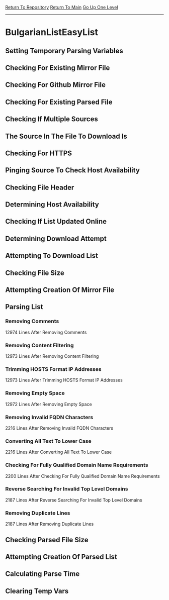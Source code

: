 [Return To Repository](https://github.com/deathbybandaid/piholeparser/)
[Return To Main](https://github.com/deathbybandaid/piholeparser/blob/master/RecentRunLogs/Mainlog.md)
[Go Up One Level](https://github.com/deathbybandaid/piholeparser/blob/master/RecentRunLogs/TopLevelScripts/30-Processing-Blacklists.md)
____________________________________
# BulgarianListEasyList
## Setting Temporary Parsing Variables
## Checking For Existing Mirror File
## Checking For Github Mirror File
## Checking For Existing Parsed File
## Checking If Multiple Sources
## The Source In The File To Download Is
## Checking For HTTPS
## Pinging Source To Check Host Availability
## Checking File Header
## Determining Host Availability
## Checking If List Updated Online
## Determining Download Attempt
## Attempting To Download List
## Checking File Size
## Attempting Creation Of Mirror File
## Parsing List
### Removing Comments
12974 Lines After Removing Comments
### Removing Content Filtering
12973 Lines After Removing Content Filtering
### Trimming HOSTS Format IP Addresses
12973 Lines After Trimming HOSTS Format IP Addresses
### Removing Empty Space
12972 Lines After Removing Empty Space
### Removing Invalid FQDN Characters
2216 Lines After Removing Invalid FQDN Characters
### Converting All Text To Lower Case
2216 Lines After Converting All Text To Lower Case
### Checking For Fully Qualified Domain Name Requirements
2200 Lines After Checking For Fully Qualified Domain Name Requirements
### Reverse Searching For Invalid Top Level Domains
2187 Lines After Reverse Searching For Invalid Top Level Domains
### Removing Duplicate Lines
2187 Lines After Removing Duplicate Lines
## Checking Parsed File Size
## Attempting Creation Of Parsed List
## Calculating Parse Time
## Clearing Temp Vars
